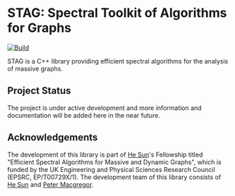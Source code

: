# STAG: Spectral Toolkit of Algorithms for Graphs

[![Build](https://github.com/pmacg/stag/actions/workflows/github-actions-test.yml/badge.svg?branch=main)](https://github.com/pmacg/stag/actions/workflows/github-actions-test.yml)

STAG is a C++ library providing efficient spectral algorithms for the analysis of massive graphs.

## Project Status
The project is under active development and more information and documentation will be added here in the near future.

## Acknowledgements
The development of this library is part of [He Sun](https://homepages.inf.ed.ac.uk/hsun4/index.html)'s Fellowship  titled "Efficient Spectral Algorithms for Massive and Dynamic Graphs", which is funded by the UK Engineering and Physical Sciences Research Council (EPSRC, EP/T00729X/1). The development team of this library consists of [He Sun](https://homepages.inf.ed.ac.uk/hsun4/index.html) and [Peter Macgregor](https://pmacg.github.io/index.html).
